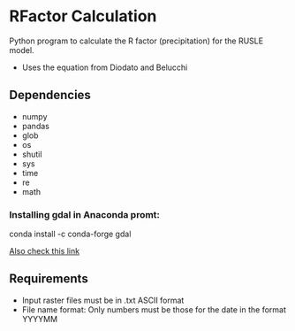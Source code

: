 # RFactor Calculation 

Python program to calculate the R factor (precipitation) for the RUSLE model. 

* Uses the equation from Diodato and Belucchi 


## Dependencies 

* numpy 
* pandas
* glob
* os
* shutil 
* sys
* time
* re
* math

### Installing gdal in Anaconda promt: 

conda install -c conda-forge gdal

[Also check this link](https://anaconda.org/conda-forge/gdal)

## Requirements 

* Input raster files must be in .txt ASCII format 
* File name format: Only numbers must be those for the date in the format YYYYMM